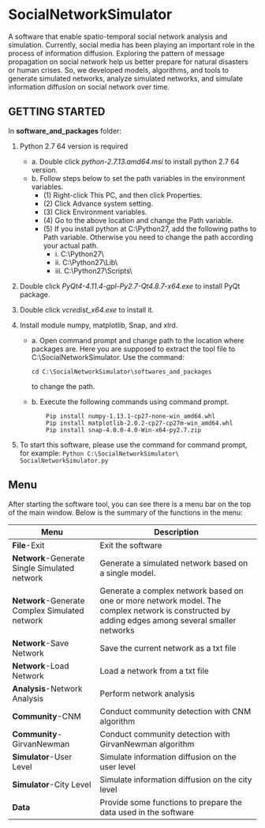
# SocialNetworkSimulator
A software that enable spatio-temporal social network analysis and simulation.
Currently, social media has been playing an important role in the process of information diffusion. Exploring the pattern of message propagation on social network help us better prepare for natural disasters or human crises. So, we developed models, algorithms, and tools to generate simulated networks, analyze simulated networks, and simulate information diffusion on social network over time.


## GETTING STARTED
In **software_and_packages** folder: 
1) Python 2.7 64 version is required

     * a. Double click *python-2.7.13.amd64.msi* to install python 2.7 64 version.
     * b. Follow steps below to set the path variables in the environment variables.
          - (1) Right-click This PC, and then click Properties.
          - (2) Click Advance system setting.
          - (3) Click Environment variables.     
          - (4) Go to the above location and change the Path variable.
          - (5) If you install python at C:\Python27, add the following paths to Path variable. Otherwise you need to change the path according your actual path.
               * i. C:\Python27\
               * ii. C:\Python27\Lib\
               * iii. C:\Python27\Scripts\
     
2) Double click *PyQt4-4.11.4-gpl-Py2.7-Qt4.8.7-x64.exe* to install PyQt package.
3) Double click *vcredist_x64.exe* to install it.
4) Install module numpy, matplotlib, Snap, and xlrd.
     - a. Open command prompt and change path to the location where packages are. Here you are supposed to extract the tool file to C:\SocialNetworkSimulator. Use the command:
	     ```	
	    cd C:\SocialNetworkSimulator\softwares_and_packages
	    ```
	     to change the path.
	     
     - b. Execute the following commands using command prompt.
          ```
	          Pip install numpy-1.13.1-cp27-none-win_amd64.whl
	          Pip install matplotlib-2.0.2-cp27-cp27m-win_amd64.whl
	          Pip install snap-4.0.0-4.0-Win-x64-py2.7.zip
          ```
5) To start this software, please use the command for command prompt, for example:    			```Python C:\SocialNetworkSimulator\ SocialNetworkSimulator.py```
## Menu

After starting the software tool, you can see there is a menu bar on the top of the main window. Below is the summary of the functions in the menu:


| Menu | Description |
|---|---|
| **File**-Exit|Exit the software|
| **Network**-Generate Single Simulated network | Generate a simulated network based on a single model.|
| **Network**-Generate Complex Simulated network | Generate a complex network based on one or more network model. The complex network is constructed by adding edges among several smaller networks|
| **Network**-Save Network | Save the current network as a txt file|
| **Network**-Load Network | Load a network from a txt file|
| **Analysis**-Network Analysis | Perform network analysis|
| **Community**-CNM | Conduct community detection with CNM algorithm|
| **Community**-GirvanNewman |Conduct community detection with GirvanNewman algorithm  |
| **Simulator**-User Level |Simulate information diffusion on the user level |
| **Simulator**-City Level |Simulate information diffusion on the city level |
| **Data** |Provide some functions to prepare the data used in the software|
